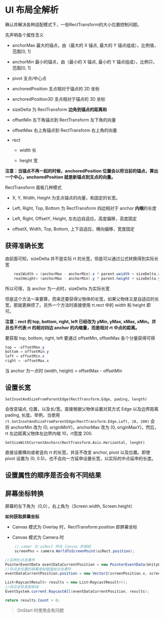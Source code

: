 # UI 布局全解析

确认并解决各种适配模式下，一些RectTransform的大小位置控制问题。

先声明各个属性含义

- anchorMax 最大的锚点，由（最大的 X 锚点, 最大的 Y 锚点组成），比例值，范围[0, 1]

- anchorMin 最小的锚点，由（最小的 X 锚点, 最小的 Y 锚点组成），比例只，范围[0, 1]

- pivot 支点/中心点

- anchoredPosition 支点相对于锚点的 2D 坐标

- anchoredPosition3D 支点相对于锚点的 3D 坐标

- sizeDelta 为 RectTransform **边角到锚点的距离和**

- offsetMin 左下角锚点到 RectTransform 左下角的向量

- offsetMax 右上角锚点到 RectTransform 右上角的向量

- rect
  - width 长
  
  - height 宽
  
    

**注意：当锚点不再一起的时候，anchoredPosition 位置会以将当前的锚点，算出一个中心，anchoredPosition 就是新锚点到支点的向量。**

RectTransform 面板几种模式

- X, Y, Width, Height 为支点锚点的向量，和固定的长宽。

- Left, Right, Top, Bottom 为 RectTransform 四边相对于 anchor **内缩**的长度

- Left, Right, OffsetY, Height, 左右边自适应，高度偏移，高度固定

- offsetX, Width, Top, Bottom, 上下自适应，横向偏移，宽度固定

  

## 获得准确长宽

由前面可知，sizeDelta 并不是实际 rt 的长宽，但是可以通过公式转换得到实际长宽

``` C#
    realWidth = (anchorMax - anchorMin).x * parent.weidth + sizeDelta.x
    realHeight= (anchorMax - anchorMin).y * parent.height + sizeDelta.y
```

所以可得，当 anchor 为一点时，sizeDelta 为实际长宽

但是这个方法一来要算，而来还要获得父物体的长宽，如果父物体又是自适应的长宽，那就更麻烦了。另外一个方法时直接使用 rt.rect 中的 width 和 height 即可。

**注意：rect 的 top, bottom, right, left 已经改为 yMin, yMax, xMax, xMin。并且也不代表 rt 的相对四边 anchor 的内缩量，而是相对 rt 中点的距离。**

要获取 top, bottom, right, left 要通过 offsetMin, offsetMax 各个分量获得可得

``` C#
top = -offsetMax.y
bottom = offsetMin.y
left = offsetMin.x
right = -offsetMax.x
```

当 anchor 为一点时 (width, height) = offsetMax - offsetMin



## 设置长宽

`SetInsetAndSizeFromParentEdge(RectTransform.Edge, pading, length)`

会改变锚点, 位置，以及长/宽。直接根据父物体设置对其方式 Edge 以及边界距离 pading, 长度。举例，当使用 `rt.SetInsetAndSizeFromParentEdge(RectTransform.Edge.Left, 10, 200)` 会将 anchorMin 改为 (0, originMinY)，anchorMax 改为 (0, originMaxY)，然后，rt 左边距离父物体左边界内缩 10，rt宽度 200.

`SetSizeWithCurrentAnchors(RectTransform.Axis.Horizontal, lenght)`

直接设置横向或者竖向 rt 的长宽，并且不改变 anchor, pivot 以及位置。即使 pivot 设置为 (0, 0.5)，也不会向一方延申设置长宽，以实际的中点延申的长度。



## 设置属性的顺序是否会有不同结果



## 屏幕坐标转换

屏幕的左下角为（0,0），右上角为（Screen.width, Screen.height）



**如何获取屏幕坐标**

* Canvas 模式为 Overlay 时，RectTransform.position 即屏幕坐标

* Canvas 模式为 Camera 时

  ````c#
   // camer 为 uiRect 所在 Canvas 的相机
   screenPos = camera.WorldToScreenPoint(uiRect.position);
  ````

  

```c#
//实例化点击事件
PointerEventData eventDataCurrentPosition = new PointerEventData(UnityEngine.EventSystems.EventSystem.current);
//将点击位置的屏幕坐标赋值给点击事件
eventDataCurrentPosition.position = new Vector2(screenPosition.x, screenPosition.y);

List<RaycastResult> results = new List<RaycastResult>();
//向点击处发射射线
EventSystem.current.RaycastAll(eventDataCurrentPosition, results);

return results.Count > 0;
```

> OnStart 时使用会有问题
